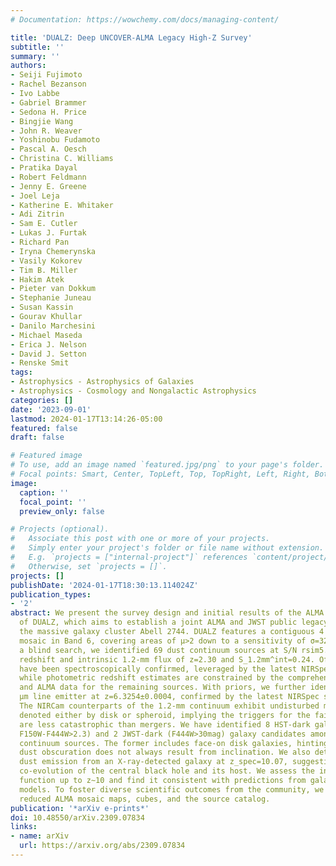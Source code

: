 ```yaml
---
# Documentation: https://wowchemy.com/docs/managing-content/

title: 'DUALZ: Deep UNCOVER-ALMA Legacy High-Z Survey'
subtitle: ''
summary: ''
authors:
- Seiji Fujimoto
- Rachel Bezanson
- Ivo Labbe
- Gabriel Brammer
- Sedona H. Price
- Bingjie Wang
- John R. Weaver
- Yoshinobu Fudamoto
- Pascal A. Oesch
- Christina C. Williams
- Pratika Dayal
- Robert Feldmann
- Jenny E. Greene
- Joel Leja
- Katherine E. Whitaker
- Adi Zitrin
- Sam E. Cutler
- Lukas J. Furtak
- Richard Pan
- Iryna Chemerynska
- Vasily Kokorev
- Tim B. Miller
- Hakim Atek
- Pieter van Dokkum
- Stephanie Juneau
- Susan Kassin
- Gourav Khullar
- Danilo Marchesini
- Michael Maseda
- Erica J. Nelson
- David J. Setton
- Renske Smit
tags:
- Astrophysics - Astrophysics of Galaxies
- Astrophysics - Cosmology and Nongalactic Astrophysics
categories: []
date: '2023-09-01'
lastmod: 2024-01-17T13:14:26-05:00
featured: false
draft: false

# Featured image
# To use, add an image named `featured.jpg/png` to your page's folder.
# Focal points: Smart, Center, TopLeft, Top, TopRight, Left, Right, BottomLeft, Bottom, BottomRight.
image:
  caption: ''
  focal_point: ''
  preview_only: false

# Projects (optional).
#   Associate this post with one or more of your projects.
#   Simply enter your project's folder or file name without extension.
#   E.g. `projects = ["internal-project"]` references `content/project/deep-learning/index.md`.
#   Otherwise, set `projects = []`.
projects: []
publishDate: '2024-01-17T18:30:13.114024Z'
publication_types:
- '2'
abstract: We present the survey design and initial results of the ALMA Cycle 9 program
  of DUALZ, which aims to establish a joint ALMA and JWST public legacy field targeting
  the massive galaxy cluster Abell 2744. DUALZ features a contiguous 4'×6' ALMA 30-GHz-wide
  mosaic in Band 6, covering areas of μ>2 down to a sensitivity of σ=32.7 μJy. Through
  a blind search, we identified 69 dust continuum sources at S/N rsim5.0 with median
  redshift and intrinsic 1.2-mm flux of z=2.30 and S_1.2mm^int=0.24. Of these, 27
  have been spectroscopically confirmed, leveraged by the latest NIRSpec observations,
  while photometric redshift estimates are constrained by the comprehensive HST, NIRCam,
  and ALMA data for the remaining sources. With priors, we further identify a [CII]158
  μm line emitter at z=6.3254±0.0004, confirmed by the latest NIRSpec spectroscopy.
  The NIRCam counterparts of the 1.2-mm continuum exhibit undisturbed morphologies,
  denoted either by disk or spheroid, implying the triggers for the faint mm emission
  are less catastrophic than mergers. We have identified 8 HST-dark galaxies (F150W>27mag,
  F150W-F444W>2.3) and 2 JWST-dark (F444W>30mag) galaxy candidates among the ALMA
  continuum sources. The former includes face-on disk galaxies, hinting that substantial
  dust obscuration does not always result from inclination. We also detect a marginal
  dust emission from an X-ray-detected galaxy at z_spec=10.07, suggesting an active
  co-evolution of the central black hole and its host. We assess the infrared luminosity
  function up to z∼10 and find it consistent with predictions from galaxy formation
  models. To foster diverse scientific outcomes from the community, we publicly release
  reduced ALMA mosaic maps, cubes, and the source catalog.
publication: '*arXiv e-prints*'
doi: 10.48550/arXiv.2309.07834
links:
- name: arXiv
  url: https://arxiv.org/abs/2309.07834
---
```

